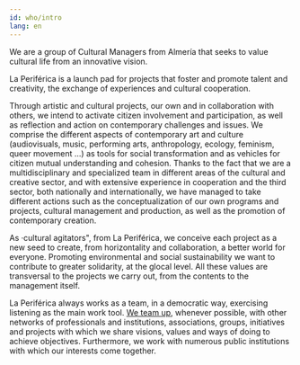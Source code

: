 ```yaml
---
id: who/intro
lang: en
---
```


We are a group of Cultural Managers from Almería that seeks to value cultural
life from an innovative vision.

La Periférica is a launch pad for projects that foster and promote talent and
creativity, the exchange of experiences and cultural cooperation.

Through artistic and cultural projects, our own and in collaboration with
others, we intend to activate citizen involvement and participation, as well as
reflection and action on contemporary challenges and issues. We comprise the
different aspects of contemporary art and culture (audiovisuals, music,
performing arts, anthropology, ecology, feminism, queer movement ...) as tools
for social transformation and as vehicles for citizen mutual understanding and
cohesion. Thanks to the fact that we are a multidisciplinary and specialized
team in different areas of the cultural and creative sector, and with
extensive experience in cooperation and the third sector, both nationally and
internationally, we have managed to take different actions such as the 
conceptualization of our own programs and projects, cultural management and 
production, as well as the promotion of contemporary creation.

As ·cultural agitators", from La Periférica, we conceive each project as a new
seed to create, from horizontality and collaboration, a better world for
everyone. Promoting environmental and social sustainability we want to
contribute to greater solidarity, at the glocal level. All these values
are transversal to the projects we carry out, from the contents to the management itself.

La Periférica always works as a team, in a democratic way, exercising
listening as the main work tool. [We team up](/conexions), whenever possible,
with other networks of professionals and institutions, associations,
groups, initiatives and projects with which we share visions, values and
ways of doing to achieve objectives. Furthermore, we work with numerous public
institutions with which our interests come together. 
